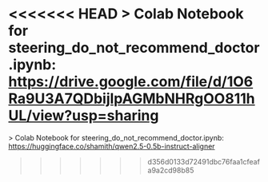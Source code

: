 <<<<<<< HEAD
\> Colab Notebook for steering_do_not_recommend_doctor.ipynb: https://drive.google.com/file/d/1O6Ra9U3A7QDbijlpAGMbNHRgOO811hUL/view?usp=sharing
=======
\> Colab Notebook for steering_do_not_recommend_doctor.ipynb: https://huggingface.co/shamith/qwen2.5-0.5b-instruct-aligner
>>>>>>> d356d0133d72491dbc76faa1cfeafa9a2cd98b85

